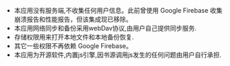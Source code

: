 * 本应用没有服务端,不收集任何用户信息。此前曾使用 Google Firebase 收集崩溃报告和性能报告，但该集成现已移除。
* 本应用网络同步和备份采用webDav协议,由用户自己提供同步服务.
* 存储权限用来打开本地文件和本地备份恢复.
* 其它一些权限不再依赖 Google Firebase。
* 本应用为开源软件,内置js引擎,因书源调用js发生的任何问题由用户自行承担.